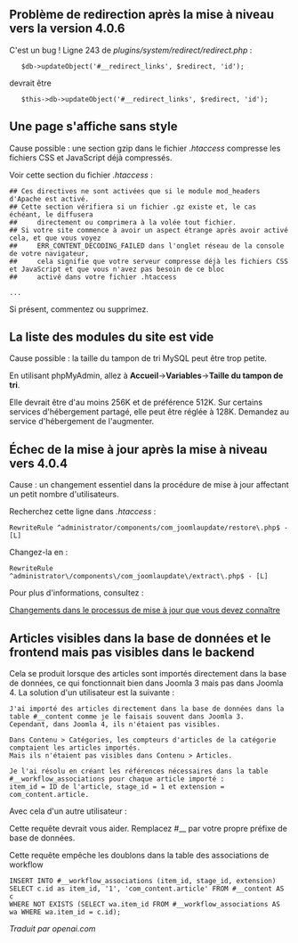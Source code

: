 <!-- Filename: J4.x:Assorted_Issues / Display title: Divers Problèmes  -->

## Problème de redirection après la mise à niveau vers la version 4.0.6

C'est un bug ! Ligne 243 de *plugins/system/redirect/redirect.php* :

       $db->updateObject('#__redirect_links', $redirect, 'id');

devrait être

       $this->db->updateObject('#__redirect_links', $redirect, 'id');

## Une page s'affiche sans style

Cause possible : une section gzip dans le fichier *.htaccess* compresse les fichiers CSS et JavaScript déjà compressés.

Voir cette section du fichier *.htaccess* :

    ## Ces directives ne sont activées que si le module mod_headers d'Apache est activé.
    ## Cette section vérifiera si un fichier .gz existe et, le cas échéant, le diffusera
    ##     directement ou comprimera à la volée tout fichier.
    ## Si votre site commence à avoir un aspect étrange après avoir activé cela, et que vous voyez
    ##     ERR_CONTENT_DECODING_FAILED dans l'onglet réseau de la console de votre navigateur,
    ##     cela signifie que votre serveur compresse déjà les fichiers CSS et JavaScript et que vous n'avez pas besoin de ce bloc
    ##     activé dans votre fichier .htaccess

    ...

Si présent, commentez ou supprimez.  

## La liste des modules du site est vide

Cause possible : la taille du tampon de tri MySQL peut être trop petite.

En utilisant phpMyAdmin, allez à **Accueil**→**Variables**→**Taille du tampon de tri**.

Elle devrait être d'au moins 256K et de préférence 512K. Sur certains services d'hébergement partagé, elle peut être réglée à 128K. Demandez au service d'hébergement de l'augmenter.

## Échec de la mise à jour après la mise à niveau vers 4.0.4

Cause : un changement essentiel dans la procédure de mise à jour affectant un petit nombre d'utilisateurs.

Recherchez cette ligne dans *.htaccess* :

```plaintext
RewriteRule ^administrator/components/com_joomlaupdate/restore\.php$ - [L]
```

Changez-la en :

```plaintext
RewriteRule ^administrator\/components\/com_joomlaupdate\/extract\.php$ - [L]
```

Pour plus d'informations, consultez :

<a
href="https://www.joomla.org/announcements/release-news/5850-changes-to-update-process-that-you-need-to-be-aware-of.html"
rel="noreferrer noopener">Changements
dans le processus de mise à jour que vous devez connaître</a>

## Articles visibles dans la base de données et le frontend mais pas visibles dans le backend

Cela se produit lorsque des articles sont importés directement dans la base de données, ce qui fonctionnait bien dans Joomla 3 mais pas dans Joomla 4. La solution d'un utilisateur est la suivante :

    J'ai importé des articles directement dans la base de données dans la table #__content comme je le faisais souvent dans Joomla 3.
    Cependant, dans Joomla 4, ils n'étaient pas visibles.

    Dans Contenu > Catégories, les compteurs d'articles de la catégorie comptaient les articles importés.
    Mais ils n'étaient pas visibles dans Contenu > Articles.

    Je l'ai résolu en créant les références nécessaires dans la table #__workflow_associations pour chaque article importé :
    item_id = ID de l'article, stage_id = 1 et extension = com_content.article.

Avec cela d'un autre utilisateur :

Cette requête devrait vous aider. Remplacez \#\_\_ par votre propre préfixe de base de données.

Cette requête empêche les doublons dans la table des associations de workflow

    INSERT INTO #__workflow_associations (item_id, stage_id, extension)
    SELECT c.id as item_id, '1', 'com_content.article' FROM #__content AS c
    WHERE NOT EXISTS (SELECT wa.item_id FROM #__workflow_associations AS wa WHERE wa.item_id = c.id);

*Traduit par openai.com*

